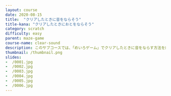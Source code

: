 ```yaml
---
layout: course
date: 2020-08-15
title:  "クリアしたときに音をならそう"
title-kana: "クリアしたときにおとをならそう"
category: scratch
difficulty: easy
parent:	maze-game
course-name: clear-sound
description: このサブコースでは、「めいろゲーム」でクリアしたときに音をならす方法を解説します。スライドで誰でも簡単に学べるビジュアルプログラミング学習サイト「メクルン」を使って、Scratch（スクラッチ）の学習をはじめよう。
thumbnail: /thumbnail.png
slides:
-  /0001.jpg
-  /0002.jpg
-  /0003.jpg
-  /0004.jpg
-  /0005.jpg
-  /0006.jpg
---
```

